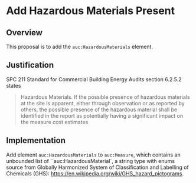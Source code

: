 # Add Hazardous Materials Present

## Overview

This proposal is to add the `auc:HazardousMaterials` element.

## Justification

SPC 211 Standard for Commercial Building Energy Audits section 6.2.5.2 states
>Hazardous Materials. If the possible presence of hazardous materials at the site is apparent, either through observation or as reported by others, the possible presence of the hazardous material shall be identified in the report as potentially having a significant impact on the measure cost estimates

## Implementation

Add element `auc:HazardousMaterials` to `auc:Measure`, which contains an unbounded list of ``auc:HazardousMaterial`, a string type with enums source from Globally Harmonized System of Classification and Labelling of Chemicals (GHS): https://en.wikipedia.org/wiki/GHS_hazard_pictograms.
